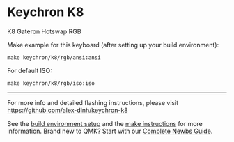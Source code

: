 # Keychron K8

K8 Gateron Hotswap RGB

Make example for this keyboard (after setting up your build environment):

    make keychron/k8/rgb/ansi:ansi

For default ISO:

    make keychron/k8/rgb/iso:iso
    
* * *
For more info and detailed flashing instructions, please visit https://github.com/alex-dinh/keychron-k8

See the [build environment setup](https://docs.qmk.fm/#/getting_started_build_tools) and the [make instructions](https://docs.qmk.fm/#/getting_started_make_guide) for more information. Brand new to QMK? Start with our [Complete Newbs Guide](https://docs.qmk.fm/#/newbs).
